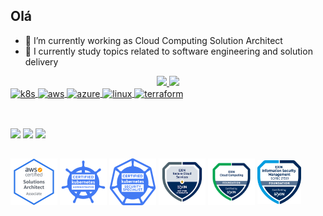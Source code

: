 
## Olá 

- 🔭 I’m currently working as Cloud Computing Solution Architect 
- 🌱 I currently study topics related to software engineering and solution delivery

<div align="center">
<a href="https://github.com/jeliasmoreira">
<img height="150em" src="https://github-readme-stats.vercel.app/api?username=jeliasmoreira&show_icons=true&theme=dracula&include_all_commits=true&count_private=true"/>
<img height="150em" src="https://github-readme-stats.vercel.app/api/top-langs/?username=jeliasmoreira&layout=compact&langs_count=7&theme=dracula"/>
</div>

<div>
<img align="center" alt="k8s" height="50" width="60"      src="https://cdn.jsdelivr.net/gh/devicons/devicon/icons/kubernetes/kubernetes-plain.svg">
 <img align="center" alt="aws" height="50" width="60"  src="https://cdn.jsdelivr.net/gh/devicons/devicon/icons/amazonwebservices/amazonwebservices-original-wordmark.svg">     
 <img align="center" alt="azure" height="50" width="60"   src="https://cdn.jsdelivr.net/gh/devicons/devicon/icons/azure/azure-original-wordmark.svg">        
 <img align="center" alt="linux" height="50" width="60"   src="https://cdn.jsdelivr.net/gh/devicons/devicon/icons/linux/linux-original.svg">   
 <img align="center" alt="terraform" height="50" width="60"   src="https://raw.githubusercontent.com/shuaibiyy/awesome-terraform/master/terraform.svg">         
</div>

 ## 


<div style="display: inline_block"><br> 
  <a href="https://www.linkedin.com/in/jeliasmoreira/" target="_blank"><img src="https://img.shields.io/badge/-LinkedIn-%230077B5?style=for-the-badge&logo=linkedin&logoColor=white" target="_blank"></a>
  <a href="https://telegram.me/jeliasmoreira" target="_blank"><img src="https://img.shields.io/badge/Telegram-2CA5E0?style=for-the-badge&logo=telegram&logoColor=white" target="_blank"></a>
  <a href = "mailto:jeliasmoreira@gmail.com"><img src="https://img.shields.io/badge/-Gmail-%23333?style=for-the-badge&logo=gmail&logoColor=white" target="_blank"></a>  
</div>


 ## 

<div style="display: inline_block">
<img align="center" alt="k8s" height="75" width="75" src="./icons/aws-certified-solutions-architect-associate.png">
<img align="center" alt="cka" height="75" width="75" src="./icons/logo_cka_whitetext-2-2-300x300.png">
<img align="center" alt="cks" height="75" width="75" src="./icons/kubernetes-security-specialist-logo-300x285.png">
<img align="center" alt="exin" height="75" width="75" src="./icons/exin.png">
<img align="center" alt="exin" height="75" width="75" src="./icons/cloud-computing-foundation.png">
<img align="center" alt="exin" height="70" width="70" src="./icons/exin-1.png">
</div><br>